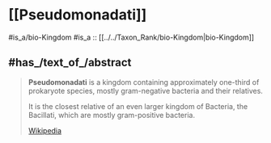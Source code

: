 
# [[Pseudomonadati]] 


#is_a/bio-Kingdom 
#is_a :: [[../../Taxon_Rank/bio-Kingdom|bio-Kingdom]]  


## #has_/text_of_/abstract 

> **Pseudomonadati** is a kingdom containing approximately one-third of prokaryote species, 
> mostly gram-negative bacteria and their relatives. 
> 
> It is the closest relative of an even larger kingdom of Bacteria, 
> the Bacillati, which are mostly gram-positive bacteria.
>
> [Wikipedia](https://en.wikipedia.org/wiki/Pseudomonadati) 
> 
